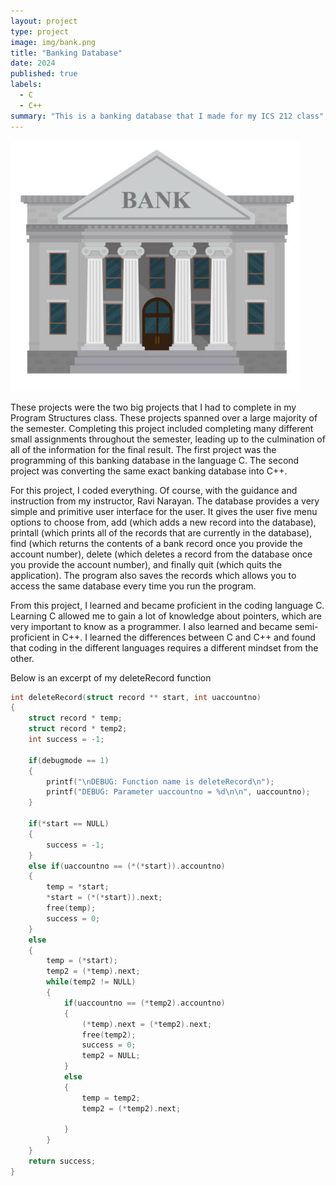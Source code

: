 ```yaml
---
layout: project
type: project
image: img/bank.png
title: "Banking Database"
date: 2024
published: true
labels:
  - C
  - C++
summary: "This is a banking database that I made for my ICS 212 class"
---
```

<img class="img-fluid" src="../img/bank.png">

These projects were the two big projects that I had to complete in my Program Structures class. These projects spanned over a large majority of the semester. Completing this project included completing many different small assignments throughout the semester, leading up to the culmination of all of the information for the final result. The first project was the programming of this banking database in the language C. The second project was converting the same exact banking database into C++. 

For this project, I coded everything. Of course, with the guidance and instruction from my instructor, Ravi Narayan. The database provides a very simple and primitive user interface for the user. It gives the user five menu options to choose from, add (which adds a new record into the database), printall (which prints all of the records that are currently in the database), find (which returns the contents of a bank record once you provide the account number), delete (which deletes a record from the database once you provide the account number), and finally quit (which quits the application). The program also saves the records which allows you to access the same database every time you run the program.

From this project, I learned and became proficient in the coding language C. Learning C allowed me to gain a lot of knowledge about pointers, which are very important to know as a programmer. I also learned and became semi-proficient in C++. I learned the differences between C and C++ and found that coding in the different languages requires a different mindset from the other. 

Below is an excerpt of my deleteRecord function

```cpp
int deleteRecord(struct record ** start, int uaccountno)
{
    struct record * temp;
    struct record * temp2;
    int success = -1;

    if(debugmode == 1)
    {
        printf("\nDEBUG: Function name is deleteRecord\n");
        printf("DEBUG: Parameter uaccountno = %d\n\n", uaccountno);
    }

    if(*start == NULL)
    {
        success = -1;
    }
    else if(uaccountno == (*(*start)).accountno)
    {
        temp = *start;
        *start = (*(*start)).next;
        free(temp);
        success = 0;
    }
    else
    {
        temp = (*start);
        temp2 = (*temp).next;
        while(temp2 != NULL)
        {
            if(uaccountno == (*temp2).accountno)
            {
                (*temp).next = (*temp2).next;
                free(temp2);
                success = 0;
                temp2 = NULL;
            }
            else
            {
                temp = temp2;
                temp2 = (*temp2).next;

            }
        }
    }
    return success;
}
```


